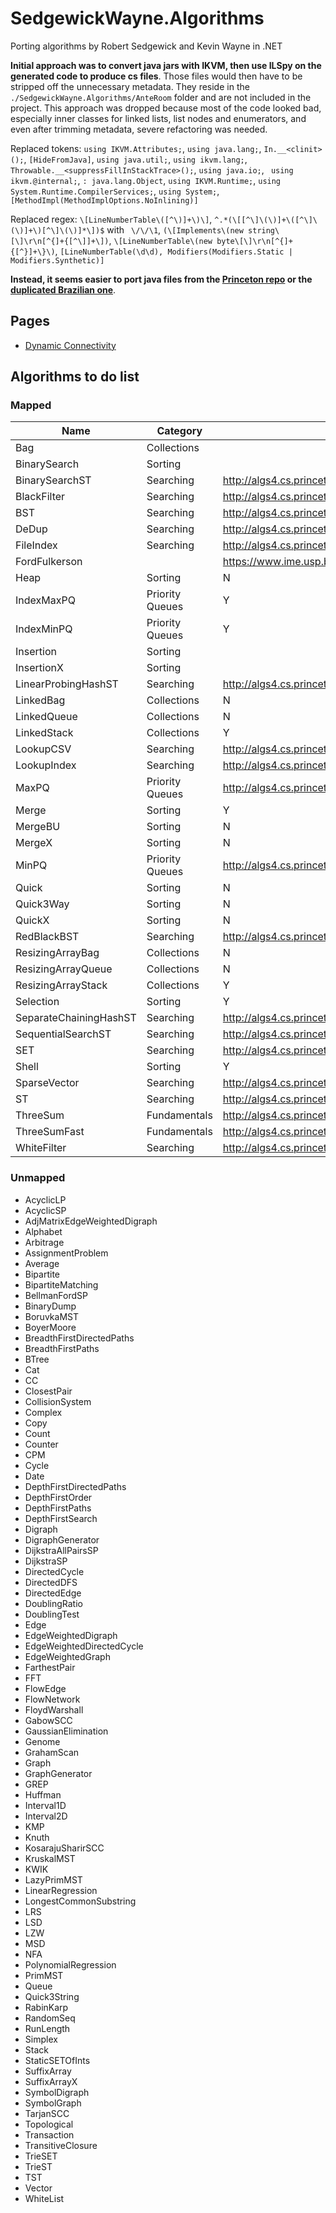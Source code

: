 # SedgewickWayne.Algorithms
Porting algorithms by Robert Sedgewick and Kevin Wayne in .NET

**Initial approach was to convert java jars with IKVM, then use ILSpy on the generated code to produce cs files**.
Those files would then have to be stripped off the unnecessary metadata. 
They reside in the `./SedgewickWayne.Algorithms/AnteRoom` folder and are not included in the project.
This approach was dropped because most of the code looked bad, especially inner classes for linked lists, list nodes and enumerators, and even after trimming metadata, severe refactoring was needed.

Replaced tokens: `using IKVM.Attributes;`, `using java.lang;`, `In.__<clinit>();`, `[HideFromJava]`, `using java.util;`, `using ikvm.lang;`, ` Throwable.__<suppressFillInStackTrace>();`, `using java.io;`, ` using ikvm.@internal;`, `: java.lang.Object`, `using IKVM.Runtime;`, `using System.Runtime.CompilerServices;`, `using System;`, `[MethodImpl(MethodImplOptions.NoInlining)]`

Replaced regex: `\[LineNumberTable\([^\)]+\)\]`, `^.*(\[[^\]\(\)]+\([^\]\(\)]+\)[^\]\(\)]*\])$` with ` \/\/\1`, `(\[Implements\(new string\[\]\r\n[^{]+{[^\]]+\])`, `\[LineNumberTable\(new byte\[\]\r\n[^{]+{[^}]+\}\)`, `[LineNumberTable(\d\d), Modifiers(Modifiers.Static | Modifiers.Synthetic)]`


 

**Instead, it seems easier to port java files from the [Princeton repo](http://algs4.cs.princeton.edu) or the [duplicated Brazilian one](https://www.ime.usp.br/~pf/sedgewick-wayne/algs4/)**.

## Pages
+ [Dynamic Connectivity](./doc/uf.md)

## Algorithms to do list
### Mapped

Name | Category | Princeton java link | Done
--- | --- | --- | ---
Bag                           | Collections                   |  | N
BinarySearch                  |  Sorting                      |  | Y
BinarySearchST                |  Searching                    | http://algs4.cs.princeton.edu/31elementary/BinarySearchST.java.html
BlackFilter                   |  Searching                    | http://algs4.cs.princeton.edu/31elementary
BST                           |  Searching                    | http://algs4.cs.princeton.edu/32bst/BST.java.html
DeDup                         |  Searching                    | http://algs4.cs.princeton.edu/31elementary
FileIndex                     |  Searching                    | http://algs4.cs.princeton.edu/31elementary
FordFulkerson                 |                               | https://www.ime.usp.br/~pf/sedgewick-wayne/algs4/FordFulkerson.java
Heap                          |  Sorting                      |  N
IndexMaxPQ                    |  Priority Queues              |  Y
IndexMinPQ                    |  Priority Queues              |  Y
Insertion                     |  Sorting                      |
InsertionX                    |  Sorting                      |
LinearProbingHashST           |  Searching                    | http://algs4.cs.princeton.edu/34hash/LinearProbingHashST.java.html
LinkedBag                     |  Collections                  |  N
LinkedQueue                   |  Collections                  |  N
LinkedStack                   |  Collections                  |  Y
LookupCSV                     |  Searching                    | http://algs4.cs.princeton.edu/31elementary
LookupIndex                   |  Searching                    | http://algs4.cs.princeton.edu/31elementary
MaxPQ                         |  Priority Queues              | http://algs4.cs.princeton.edu/24pq/MaxPQ.java.html | Y
Merge                         |  Sorting                      |  Y
MergeBU                       |  Sorting                      |  N
MergeX                        |  Sorting                      |  N
MinPQ                         |  Priority Queues              |  http://algs4.cs.princeton.edu/24pq/MinPQ.java.html | Y
Quick                         |  Sorting                      |  N
Quick3Way                     |  Sorting                      |  N
QuickX                        |  Sorting                      |  N
RedBlackBST                   |  Searching                    | http://algs4.cs.princeton.edu/33balanced/RedBlackLiteBST.java.html
ResizingArrayBag              |  Collections                  |  N
ResizingArrayQueue            |  Collections                  |  N
ResizingArrayStack            |  Collections                  |  Y
Selection                     |  Sorting                      |  Y
SeparateChainingHashST        |  Searching                    | http://algs4.cs.princeton.edu/31elementary
SequentialSearchST            |  Searching                    | http://algs4.cs.princeton.edu/31elementary/SequentialSearchST.java.html 
SET                           |  Searching                    | http://algs4.cs.princeton.edu/31elementary
Shell                         |  Sorting                      |  Y
SparseVector                  |  Searching                    | http://algs4.cs.princeton.edu/31elementary
ST                            |  Searching                    | http://algs4.cs.princeton.edu/35applications/ST.java.html
ThreeSum                      |  Fundamentals                 | http://algs4.cs.princeton.edu/14analysis/ThreeSum.java
ThreeSumFast                  |  Fundamentals                 | http://algs4.cs.princeton.edu/14analysis/ThreeSumFast.java
WhiteFilter                   |  Searching                    | http://algs4.cs.princeton.edu/31elementary

### Unmapped

- AcyclicLP                     
- AcyclicSP                     
- AdjMatrixEdgeWeightedDigraph  
- Alphabet                      
- Arbitrage                     
- AssignmentProblem             
- Average                       
- Bipartite                     
- BipartiteMatching             
- BellmanFordSP                 
- BinaryDump                    
- BoruvkaMST                    
- BoyerMoore                    
- BreadthFirstDirectedPaths     
- BreadthFirstPaths             
- BTree                         
- Cat                           
- CC                            
- ClosestPair                   
- CollisionSystem               
- Complex                       
- Copy                          
- Count                         
- Counter                       
- CPM                           
- Cycle                         
- Date                          
- DepthFirstDirectedPaths       
- DepthFirstOrder               
- DepthFirstPaths               
- DepthFirstSearch              
- Digraph                       
- DigraphGenerator              
- DijkstraAllPairsSP            
- DijkstraSP                    
- DirectedCycle                 
- DirectedDFS                   
- DirectedEdge                  
- DoublingRatio                 
- DoublingTest                  
- Edge                          
- EdgeWeightedDigraph           
- EdgeWeightedDirectedCycle     
- EdgeWeightedGraph             
- FarthestPair                  
- FFT                           
- FlowEdge                      
- FlowNetwork                   
- FloydWarshall                 
- GabowSCC                      
- GaussianElimination           
- Genome                        
- GrahamScan                    
- Graph                         
- GraphGenerator                
- GREP                          
- Huffman                       
- Interval1D                    
- Interval2D                    
- KMP                           
- Knuth                         
- KosarajuSharirSCC             
- KruskalMST                    
- KWIK                          
- LazyPrimMST                   
- LinearRegression              
- LongestCommonSubstring        
- LRS                           
- LSD                           
- LZW                           
- MSD                           
- NFA                           
- PolynomialRegression          
- PrimMST                       
- Queue                         
- Quick3String                  
- RabinKarp                     
- RandomSeq                     
- RunLength                     
- Simplex                       
- Stack                         
- StaticSETOfInts               
- SuffixArray                   
- SuffixArrayX                  
- SymbolDigraph                 
- SymbolGraph                   
- TarjanSCC                     
- Topological                   
- Transaction                   
- TransitiveClosure             
- TrieSET                       
- TrieST                        
- TST                           
- Vector                        
- WhiteList                     